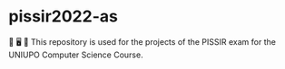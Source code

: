 # pissir2022-as

🤖 🖥️ 🔑
This repository is used for the projects of the PISSIR exam for the UNIUPO Computer Science Course.

